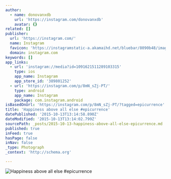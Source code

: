 ```yaml
---
author:
  - name: donovanxdb
    url: 'https://instagram.com/donovanxdb'
    avatar: {}
related: []
publisher:
  url: 'https://instagram.com/'
  name: Instagram
  favicon: 'https://instagramstatic-a.akamaihd.net/bluebar/8090b48/images/ico/favicon.ico'
  domain: instagram.com
keywords: []
app_links:
  - url: 'instagram://media?id=1091621511289103315'
    type: ios
    app_name: Instagram
    app_store_id: '389801252'
  - url: 'https://instagram.com/p/8mN_sZj-PT/'
    type: android
    app_name: Instagram
    package: com.instagram.android
isBasedOnUrl: 'https://instagram.com/p/8mN_sZj-PT/?tagged=epicurrence'
title: 'Happiness above all else #epicurrence'
datePublished: '2015-10-13T13:14:58.890Z'
dateModified: '2015-10-13T13:14:02.799Z'
sourcePath: _posts/2015-10-13-happiness-above-all-else-epicurrence.md
published: true
inFeed: true
hasPage: false
inNav: false
_type: Photograph
_context: 'http://schema.org'

---
```

![Happiness above all else &num;epicurrence](https://scontent.cdninstagram.com/hphotos-xaf1/t51.2885-15/s640x640/sh0.08/e35/12105237_1828032367423024_2104907421_n.jpg)